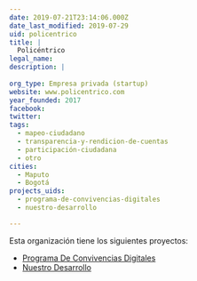 ```yaml
---
date: 2019-07-21T23:14:06.000Z
date_last_modified: 2019-07-29
uid: policentrico
title: |
  Policéntrico
legal_name: 
description: |
  
org_type: Empresa privada (startup)
website: www.policentrico.com
year_founded: 2017
facebook: 
twitter: 
tags:
  - mapeo-ciudadano
  - transparencia-y-rendicion-de-cuentas
  - participación-ciudadana
  - otro
cities: 
  - Maputo
  - Bogotá
projects_uids:
  - programa-de-convivencias-digitales
  - nuestro-desarrollo

---
```


Esta organización tiene los siguientes proyectos:

- [Programa De Convivencias Digitales](/proyectos/programa-de-convivencias-digitales)
- [Nuestro Desarrollo](/proyectos/nuestro-desarrollo)
